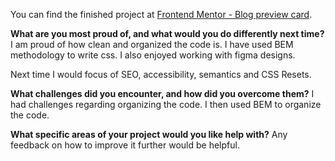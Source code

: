 You can find the finished project at [Frontend Mentor - Blog preview card](https://abhishek035.github.io/blog-preview-card/). 

**What are you most proud of, and what would you do differently next time?**
I am proud of how clean and organized the code is. I have used BEM methodology to write css. I also enjoyed working with figma designs. 

Next time I would focus of SEO, accessibility, semantics and CSS Resets. 

**What challenges did you encounter, and how did you overcome them?**
I had challenges regarding organizing the code. I then used BEM to organize the code. 

**What specific areas of your project would you like help with?**
Any feedback on how to improve it further would be helpful.
